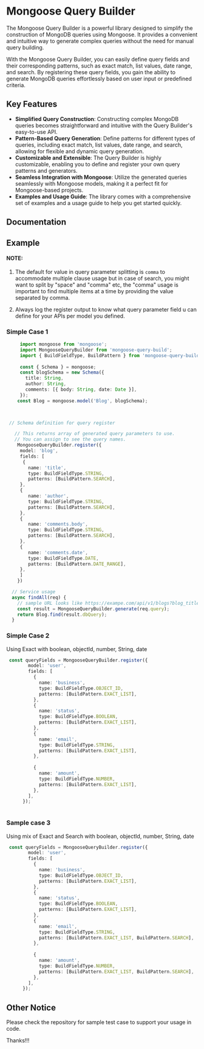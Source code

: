 # Mongoose Query Builder

The Mongoose Query Builder is a powerful library designed to simplify the construction of MongoDB queries using Mongoose. It provides a convenient and intuitive way to generate complex queries without the need for manual query building.

With the Mongoose Query Builder, you can easily define query fields and their corresponding patterns, such as exact match, list values, date range, and search. By registering these query fields, you gain the ability to generate MongoDB queries effortlessly based on user input or predefined criteria.

## Key Features

- **Simplified Query Construction**: Constructing complex MongoDB queries becomes straightforward and intuitive with the Query Builder's easy-to-use API.
- **Pattern-Based Query Generation**: Define patterns for different types of queries, including exact match, list values, date range, and search, allowing for flexible and dynamic query generation.
- **Customizable and Extensible**: The Query Builder is highly customizable, enabling you to define and register your own query patterns and generators.
- **Seamless Integration with Mongoose**: Utilize the generated queries seamlessly with Mongoose models, making it a perfect fit for Mongoose-based projects.
- **Examples and Usage Guide**: The library comes with a comprehensive set of examples and a usage guide to help you get started quickly.

## Documentation

## Example

#### NOTE: 
1. The default for value in query parameter splitting is `comma` to accommodate multiple clause usage but in case of search, you might want to split by "space" and "comma" etc, the "comma" usage is important to find multiple items at a time by providing the value separated by comma.

2. Always log the register output to know what query parameter field u can define for your APIs per model you defined.

### Simple Case 1

```ts
     import mongoose from 'mongoose';
     import MongooseQueryBuilder from 'mongoose-query-build';
     import { BuildFieldType, BuildPattern } from 'mongoose-query-builder/utils';
     
     const { Schema } = mongoose;
     const blogSchema = new Schema({
       title: String,
       author: String,
       comments: [{ body: String, date: Date }],
     });
    const Blog = mongoose.model('Blog', blogSchema);


 
 // Schema definition for query register

   // This returns array of generated query parameters to use. 
   // You can assign to see the query names.
    MongooseQueryBuilder.register({
     model: 'blog',
     fields: [
      {
        name: 'title',
        type: BuildFieldType.STRING,
        patterns: [BuildPattern.SEARCH],
     },
     {
        name: 'author',
        type: BuildFieldType.STRING,
        patterns: [BuildPattern.SEARCH],
     },
     {
        name: 'comments.body',
        type: BuildFieldType.STRING,
        patterns: [BuildPattern.SEARCH],
     },   
     {
        name: 'comments.date',
        type: BuildFieldType.DATE,
        patterns: [BuildPattern.DATE_RANGE],
     },     
     ]
    })

  // Service usage 
  async findAll(req) {
    // sample URL looks like https://exampe.com/api/v1/blogs?blog_title=The Begining,Age of war&blog_author=Fola&blog_comments_body=news&blog_comments_date=2023-09-09,2023-09-10
    const result = MongooseQueryBuilder.generate(req.query);
    return Blog.find(result.dbQuery);
  }

```

### Simple Case 2

Using Exact with boolean, objectId, number, String, date

```ts
 const queryFields = MongooseQueryBuilder.register({
        model: 'user',
        fields: [
          {
            name: 'business',
            type: BuildFieldType.OBJECT_ID,
            patterns: [BuildPattern.EXACT_LIST],
          },
          {
            name: 'status',
            type: BuildFieldType.BOOLEAN,
            patterns: [BuildPattern.EXACT_LIST],
          },
          {
            name: 'email',
            type: BuildFieldType.STRING,
            patterns: [BuildPattern.EXACT_LIST],
          },
          
          {
            name: 'amount',
            type: BuildFieldType.NUMBER,
            patterns: [BuildPattern.EXACT_LIST],
          },
        ],
      });
      
```

### Sample case 3

Using mix of Exact and Search with boolean, objectId, number, String, date

```ts
 const queryFields = MongooseQueryBuilder.register({
        model: 'user',
        fields: [
          {
            name: 'business',
            type: BuildFieldType.OBJECT_ID,
            patterns: [BuildPattern.EXACT_LIST],
          },
          {
            name: 'status',
            type: BuildFieldType.BOOLEAN,
            patterns: [BuildPattern.EXACT_LIST],
          },
          {
            name: 'email',
            type: BuildFieldType.STRING,
            patterns: [BuildPattern.EXACT_LIST, BuildPattern.SEARCH],
          },
          
          {
            name: 'amount',
            type: BuildFieldType.NUMBER,
            patterns: [BuildPattern.EXACT_LIST, BuildPattern.SEARCH],
          },
        ],
      });
```

## Other Notice

Please check the repository for sample test case to support your usage in code.

Thanks!!!
